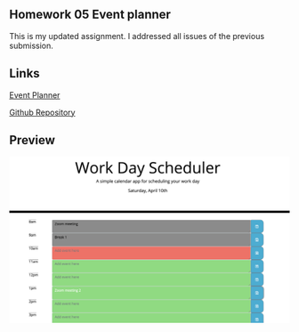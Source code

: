 ## Homework 05 Event planner
This is my updated assignment. I addressed all issues of the previous submission.

## Links
[Event Planner](https://matteothomas.github.io/05-homework-event-planner/)

[Github Repository](https://github.com/MatteoThomas/05-homework-event-planner)


## Preview
![preview](/assets/img/mainpage.png)
